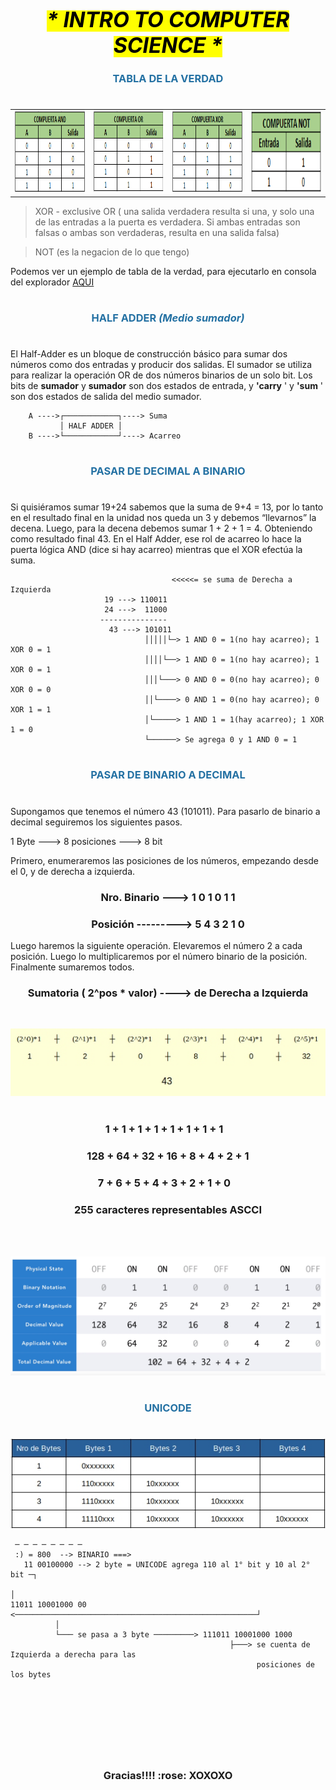 <h1 align='center'></h1>
<h1 align='center'><mark><i><big>*   INTRO TO COMPUTER SCIENCE   *</big></i></mark></h1>

<H3 align='center' style='color:#2471A3' >TABLA DE LA VERDAD</H3>  
<h1 align='center'></h1>


<table cellspacing="0">
<tr>
<td><img src="/scr/MI-Foundations/00-IntroToCS/TablaAND.png" alt="AND" width="240" height="130"/></td>
<td><img src="/scr/MI-Foundations/00-IntroToCS/TablaOR.png" alt="AND" width="240" height="130"/></td>
<td><img src="/scr/MI-Foundations/00-IntroToCS/TablaXOR.png" alt="AND" width="240" height="130"/></td>
<td><img src="/scr/MI-Foundations/00-IntroToCS/TablaNOT.png" alt="AND" width="240" height="130"/></td>
</tr>
</table>


> XOR - exclusive OR ( una salida verdadera resulta si una, y solo una de las entradas a la puerta es verdadera. Si ambas entradas son falsas o ambas son verdaderas, resulta en una salida falsa)

> NOT (es la negacion de lo que tengo)

Podemos ver un ejemplo de tabla de la verdad, para ejecutarlo en consola del explorador [AQUI](https://github.com/Kapelu/Henry-FullStackDeveloper/blob/main/Modulo1-Foundations/00-IntroToCS/homework/01%20-%20TablaVerdad.js)

<h1 align='center'></h1>
<H3 align='center' style='color:#2471A3' >HALF ADDER <i>(Medio sumador)</i></H3>
<h1 align='center'></h1>

El Half-Adder es un bloque de construcción básico para sumar dos números como dos entradas y producir dos salidas. El sumador se utiliza para realizar la operación OR de dos números binarios de un solo bit. Los bits de **sumador** y **sumador** son dos estados de entrada, y **'carry** ' y **'sum** ' son dos estados de salida del medio sumador.

        A ---->┌────────────┐----> Suma
	           │ HALF ADDER │
	    B ---->└────────────┘----> Acarreo	  

<h1 align='center'></h1>
<H3 align='center' style='color:#2471A3' >PASAR DE DECIMAL A BINARIO</H3>  
<h1 align='center'></h1>

Si quisiéramos sumar 19+24 sabemos que la suma de 9+4 = 13, por lo tanto en el resultado final en la unidad nos queda un 3 y debemos “llevarnos” la decena. Luego, para la decena debemos sumar 1 + 2 + 1 = 4. Obteniendo como resultado final 43.
En el Half Adder, ese rol de acarreo lo hace la puerta lógica AND (dice si hay acarreo) mientras que el XOR efectúa la suma.

                                        <<<<<= se suma de Derecha a Izquierda
                         19 ---> 110011
                         24 --->  11000
                        ---------------
                          43 ---> 101011
                                  │││││└─> 1 AND 0 = 1(no hay acarreo); 1 XOR 0 = 1
                                  ││││└──> 1 AND 0 = 1(no hay acarreo); 1 XOR 0 = 1
                                  │││└───> 0 AND 0 = 0(no hay acarreo); 0 XOR 0 = 0
                                  ││└────> 0 AND 1 = 0(no hay acarreo); 0 XOR 1 = 1
                                  │└─────> 1 AND 1 = 1(hay acarreo); 1 XOR 1 = 0
                                  └──────> Se agrega 0 y 1 AND 0 = 1


<h1 align='center'></h1>
<H3 align='center' style='color:#2471A3' >PASAR DE BINARIO A DECIMAL</H3>
<h1 align='center'></h1>

Supongamos que tenemos el número 43 (101011). Para pasarlo de binario a decimal seguiremos los siguientes pasos.

1 Byte ---> 8 posiciones ---> 8 bit

Primero, enumeraremos las posiciones de los números, empezando desde el 0, y de derecha
a izquierda.
<H3 align='center'>Nro. Binario ---> 1 0 1 0 1 1</H5>
<H3 align='center'>Posición ---------> 5 4 3 2 1 0</H5>
             
             

Luego haremos la siguiente operación. Elevaremos el número 2 a cada posición. Luego lo multiplicaremos por el número binario de la posición. Finalmente sumaremos todos.

<H3 align='center'>Sumatoria ( 2^pos * valor) ----> de Derecha a Izquierda</H5>
<br>
                   

  ![](/scr/MI-Foundations/00-IntroToCS/binarioAdecimal.jpg)      
  <br>           
               
<H3 align='center'>1  +  1 +  1 +  1 + 1 + 1 + 1 + 1⠀</H5>
<H3 align='center'>128 + 64 + 32 + 16 + 8 + 4 + 2 + 1</H5>
<H3 align='center'>7  +  6 +  5 +  4 + 3 + 2 + 1 + 0⠀</H5>
<H3 align='center'>255 caracteres representables ASCCI</H5>
<br>
<br>

![](/scr/MI-Foundations/00-IntroToCS/binario.png)

<h1 align='center'></h1>
<H3 align='center' style='color:#2471A3' >UNICODE</H3>
<h1 align='center'></h1>
 

![](/scr/MI-Foundations/00-IntroToCS/unicode.jpg)

     ─ ─ ─ ─ ─ ─ ─ ─
     :) = 800  --> BINARIO ===> 
       11 00100000 --> 2 byte = UNICODE agrega 110 al 1° bit y 10 al 2° bit ─┐
                                                                             │   
    11011 10001000 00 <──────────────────────────────────────────────────────┘
              │
              └─── se pasa a 3 byte ─────────> 111011 10001000 1000 
                                                     ├───> se cuenta de Izquierda a derecha para las 
                                                           posiciones de los bytes


<br>









<h1 align='center'></h1>
<br/> 
<br/> 
<br/> 
<h3 align="center">Gracias!!!!  :rose:   XOXOXO
